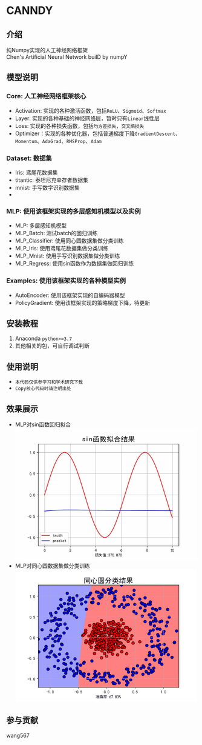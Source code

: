 # CANNDY

## 介绍
纯Numpy实现的人工神经网络框架<br>
Chen's Artificial Neural Network builD by numpY


## 模型说明
### Core: 人工神经网络框架核心

- Activation: 实现的各种激活函数，包括`ReLU`、`Sigmoid`、`Softmax`
- Layer: 实现的各种基础的神经网络层，暂时只有`Linear`线性层
- Loss: 实现的各种损失函数，包括`均方差损失`，`交叉熵损失`
- Optimizer：实现的各种优化器，包括普通梯度下降`GradientDescent`、`Momentum`、`AdaGrad`、`RMSProp`、`Adam`

### Dataset: 数据集

- Iris: 鸢尾花数据集
- titantic: 泰坦尼克幸存者数据集
- mnist: 手写数字识别数据集
- 
### MLP: 使用该框架实现的多层感知机模型以及实例

- MLP: 多层感知机模型
- MLP_Batch: 测试batch的回归训练
- MLP_Classifier: 使用同心圆数据集做分类训练
- MLP_Iris: 使用鸢尾花数据集做分类训练
- MLP_Mnist: 使用手写识别数据集做分类训练
- MLP_Regress: 使用sin函数作为数据集做回归训练

### Examples: 使用该框架实现的各种模型实例

- AutoEncoder: 使用该框架实现的自编码器模型
- PolicyGradient: 使用该框架实现的策略梯度下降，待更新


## 安装教程

1.  Anaconda `python>=3.7`
2.  其他相关的包，可自行调试判断  


## 使用说明

- `本代码仅供参学习和学术研究下载`
- `Copy核心代码时请注明出处`

## 效果展示
- MLP对sin函数回归拟合<br>
<img src="Pic/MLP_sin.gif" width="480" height="350" alt="回归拟合"/><br/>
- MLP对同心圆数据集做分类训练
<img src="Pic/MLP_circle.gif" width="480" height="350" alt="回归拟合"/><br/>
## 参与贡献

wang567


